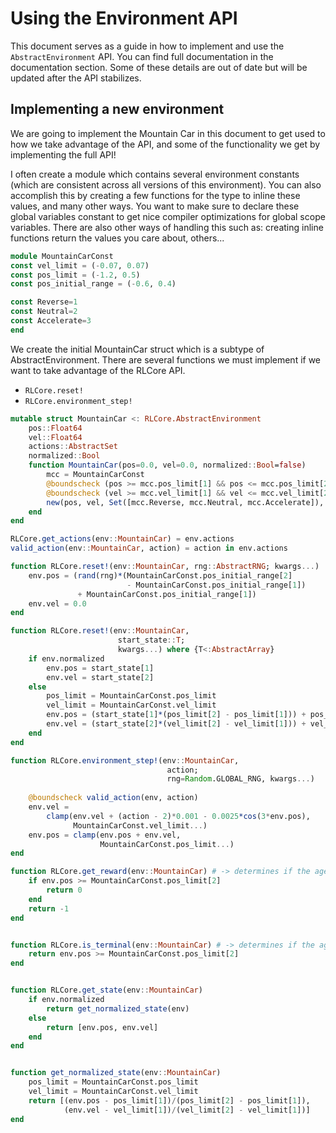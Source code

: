 # Using the Environment API

This document serves as a guide in how to implement and use the `AbstractEnvironment` API. You can find full documentation in the documentation section. Some of these details are out of date but will be updated after the API stabilizes.


## Implementing a new environment

We are going to implement the Mountain Car in this document to get used to how we take advantage of the API, and some of the functionality we get by implementing the full API!

I often create a module which contains several environment constants (which are consistent across all versions of this environment). You can also accomplish this by creating a few functions for the type to inline these values, and many other ways. You want to make sure to declare these global variables constant to get nice compiler optimizations for global scope variables. There are also other ways of handling this such as: creating inline functions return the values you care about, others...

```Julia
module MountainCarConst
const vel_limit = (-0.07, 0.07)
const pos_limit = (-1.2, 0.5)
const pos_initial_range = (-0.6, 0.4)

const Reverse=1
const Neutral=2
const Accelerate=3
end
```

We create the initial MountainCar struct which is a subtype of AbstractEnvironment. There are several functions we must implement if we want to take advantage of the RLCore API.

- `RLCore.reset!`
- `RLCore.environment_step!`


```Julia
mutable struct MountainCar <: RLCore.AbstractEnvironment
    pos::Float64
    vel::Float64
    actions::AbstractSet
    normalized::Bool
    function MountainCar(pos=0.0, vel=0.0, normalized::Bool=false)
        mcc = MountainCarConst
        @boundscheck (pos >= mcc.pos_limit[1] && pos <= mcc.pos_limit[2])
        @boundscheck (vel >= mcc.vel_limit[1] && vel <= mcc.vel_limit[2])
        new(pos, vel, Set([mcc.Reverse, mcc.Neutral, mcc.Accelerate]), normalized)
    end
end
```

```Julia
RLCore.get_actions(env::MountainCar) = env.actions
valid_action(env::MountainCar, action) = action in env.actions
```

```Julia
function RLCore.reset!(env::MountainCar, rng::AbstractRNG; kwargs...)
    env.pos = (rand(rng)*(MountainCarConst.pos_initial_range[2]
                          - MountainCarConst.pos_initial_range[1])
               + MountainCarConst.pos_initial_range[1])
    env.vel = 0.0
end

function RLCore.reset!(env::MountainCar,
                        start_state::T;
                        kwargs...) where {T<:AbstractArray}
    if env.normalized
        env.pos = start_state[1]
        env.vel = start_state[2]
    else
        pos_limit = MountainCarConst.pos_limit
        vel_limit = MountainCarConst.vel_limit
        env.pos = (start_state[1]*(pos_limit[2] - pos_limit[1])) + pos_limit[1]
        env.vel = (start_state[2]*(vel_limit[2] - vel_limit[1])) + vel_limit[1]
    end
end
```

```Julia
function RLCore.environment_step!(env::MountainCar,
                                   action;
                                   rng=Random.GLOBAL_RNG, kwargs...)
    
    @boundscheck valid_action(env, action)
    env.vel =
        clamp(env.vel + (action - 2)*0.001 - 0.0025*cos(3*env.pos),
              MountainCarConst.vel_limit...)
    env.pos = clamp(env.pos + env.vel,
                    MountainCarConst.pos_limit...)
end
```

```Julia
function RLCore.get_reward(env::MountainCar) # -> determines if the agent_state is terminal
    if env.pos >= MountainCarConst.pos_limit[2]
        return 0
    end
    return -1
end


function RLCore.is_terminal(env::MountainCar) # -> determines if the agent_state is terminal
    return env.pos >= MountainCarConst.pos_limit[2]
end


function RLCore.get_state(env::MountainCar)
    if env.normalized
        return get_normalized_state(env)
    else
        return [env.pos, env.vel]
    end
end


function get_normalized_state(env::MountainCar)
    pos_limit = MountainCarConst.pos_limit
    vel_limit = MountainCarConst.vel_limit
    return [(env.pos - pos_limit[1])/(pos_limit[2] - pos_limit[1]),
            (env.vel - vel_limit[1])/(vel_limit[2] - vel_limit[1])]
end

```

